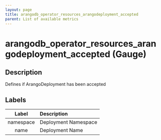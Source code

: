 ```yaml
---
layout: page
title: arangodb_operator_resources_arangodeployment_accepted
parent: List of available metrics
---
```


# arangodb_operator_resources_arangodeployment_accepted (Gauge)

## Description

Defines if ArangoDeployment has been accepted

## Labels

|   Label   | Description          |
|:---------:|:---------------------|
| namespace | Deployment Namespace |
|   name    | Deployment Name      |
